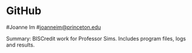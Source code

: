# GitHub
#Joanne Im
#joanneim@princeton.edu



Summary: BISCredit work for Professor Sims. Includes program files, logs and results.
